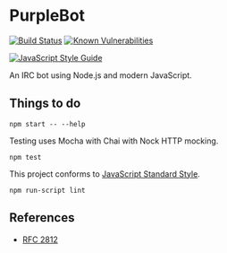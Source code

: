 # PurpleBot

[![Build Status](https://travis-ci.org/dpyro/purplebot.svg?branch=master)](https://travis-ci.org/dpyro/purplebot)
[![Known Vulnerabilities](https://snyk.io/test/github/dpyro/purplebot/badge.svg)](https://snyk.io/test/github/dpyro/purplebot)

[![JavaScript Style Guide](https://img.shields.io/badge/code_style-standard-brightgreen.svg)](https://standardjs.com)


An IRC bot using Node.js and modern JavaScript.

## Things to do

```shell
npm start -- --help
```

Testing uses Mocha with Chai with Nock HTTP mocking.

```shell
npm test
```

This project conforms to [JavaScript Standard Style](https://github.com/feross/standard).

```shell
npm run-script lint
```

## References

* [RFC 2812](https://tools.ietf.org/html/rfc2812)
